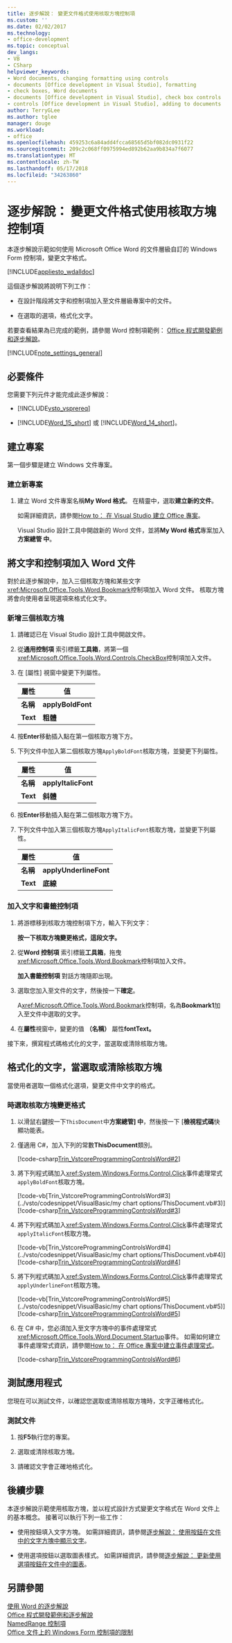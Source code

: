 ```yaml
---
title: 逐步解說： 變更文件格式使用核取方塊控制項
ms.custom: ''
ms.date: 02/02/2017
ms.technology:
- office-development
ms.topic: conceptual
dev_langs:
- VB
- CSharp
helpviewer_keywords:
- Word documents, changing formatting using controls
- documents [Office development in Visual Studio], formatting
- check boxes, Word documents
- documents [Office development in Visual Studio], check box controls
- controls [Office development in Visual Studio], adding to documents
author: TerryGLee
ms.author: tglee
manager: douge
ms.workload:
- office
ms.openlocfilehash: 459253c6a84add4fcca68565d5bf082dc0931f22
ms.sourcegitcommit: 209c2c068ff0975994ed892b62aa9b834a7f6077
ms.translationtype: MT
ms.contentlocale: zh-TW
ms.lasthandoff: 05/17/2018
ms.locfileid: "34263860"
---
```

# <a name="walkthrough-change-document-formatting-using-checkbox-controls"></a>逐步解說： 變更文件格式使用核取方塊控制項
  本逐步解說示範如何使用 Microsoft Office Word 的文件層級自訂的 Windows Form 控制項，變更文字格式。  
  
 [!INCLUDE[appliesto_wdalldoc](../vsto/includes/appliesto-wdalldoc-md.md)]  
  
 這個逐步解說將說明下列工作：  
  
-   在設計階段將文字和控制項加入至文件層級專案中的文件。  
  
-   在選取的選項，格式化文字。  
  
 若要查看結果為已完成的範例，請參閱 Word 控制項範例： [Office 程式開發範例和逐步解說](../vsto/office-development-samples-and-walkthroughs.md)。  
  
 [!INCLUDE[note_settings_general](../sharepoint/includes/note-settings-general-md.md)]  
  
## <a name="prerequisites"></a>必要條件  
 您需要下列元件才能完成此逐步解說：  
  
-   [!INCLUDE[vsto_vsprereq](../vsto/includes/vsto-vsprereq-md.md)]  
  
-   [!INCLUDE[Word_15_short](../vsto/includes/word-15-short-md.md)] 或 [!INCLUDE[Word_14_short](../vsto/includes/word-14-short-md.md)]。  
  
## <a name="create-the-project"></a>建立專案  
 第一個步驟是建立 Windows 文件專案。  
  
### <a name="create-a-new-project"></a>建立新專案  
  
1.  建立 Word 文件專案名稱**My Word 格式**。 在精靈中，選取**建立新的文件**。  
  
     如需詳細資訊，請參閱[How to： 在 Visual Studio 建立 Office 專案](../vsto/how-to-create-office-projects-in-visual-studio.md)。  
  
     Visual Studio 設計工具中開啟新的 Word 文件，並將**My Word 格式**專案加入**方案總管 中**。  
  
## <a name="add-text-and-controls-to-the-word-document"></a>將文字和控制項加入 Word 文件  
 對於此逐步解說中，加入三個核取方塊和某些文字<xref:Microsoft.Office.Tools.Word.Bookmark>控制項加入 Word 文件。 核取方塊將會向使用者呈現選項來格式化文字。  
  
### <a name="add-three-check-boxes"></a>新增三個核取方塊  
  
1.  請確認已在 Visual Studio 設計工具中開啟文件。  
  
2.  從**通用控制項** 索引標籤**工具箱**，將第一個<xref:Microsoft.Office.Tools.Word.Controls.CheckBox>控制項加入文件。  
  
3.  在 [屬性]  視窗中變更下列屬性。  
  
    |屬性|值|  
    |--------------|-----------|  
    |**名稱**|**applyBoldFont**|  
    |**Text**|**粗體**|  
  
4.  按**Enter**移動插入點在第一個核取方塊下方。  
  
5.  下列文件中加入第二個核取方塊`ApplyBoldFont`核取方塊，並變更下列屬性。  
  
    |屬性|值|  
    |--------------|-----------|  
    |**名稱**|**applyItalicFont**|  
    |**Text**|**斜體**|  
  
6.  按**Enter**移動插入點在第二個核取方塊下方。  
  
7.  下列文件中加入第三個核取方塊`ApplyItalicFont`核取方塊，並變更下列屬性。  
  
    |屬性|值|  
    |--------------|-----------|  
    |**名稱**|**applyUnderlineFont**|  
    |**Text**|**底線**|  
  
### <a name="add-text-and-a-bookmark-control"></a>加入文字和書籤控制項  
  
1.  將游標移到核取方塊控制項下方，輸入下列文字：  
  
     **按一下核取方塊變更格式，這段文字。**  
  
2.  從**Word 控制項** 索引標籤**工具箱**，拖曳<xref:Microsoft.Office.Tools.Word.Bookmark>控制項加入文件。  
  
     **加入書籤控制項** 對話方塊隨即出現。  
  
3.  選取您加入至文件的文字，然後按一下**確定**。  
  
     A<xref:Microsoft.Office.Tools.Word.Bookmark>控制項，名為**Bookmark1**加入至文件中選取的文字。  
  
4.  在**屬性**視窗中，變更的值 **（名稱）** 屬性**fontText。**  
  
 接下來，撰寫程式碼格式化的文字，當選取或清除核取方塊。  
  
## <a name="format-the-text-when-a-check-box-is-checked-or-cleared"></a>格式化的文字，當選取或清除核取方塊  
 當使用者選取一個格式化選項，變更文件中文字的格式。  
  
### <a name="change-formatting-when-a-check-box-is-selected"></a>時選取核取方塊變更格式  
  
1.  以滑鼠右鍵按一下`ThisDocument`中**方案總管] 中**，然後按一下 [**檢視程式碼**快顯功能表。  
  
2.  僅適用 C#，加入下列的常數**ThisDocument**類別。  
  
     [!code-csharp[Trin_VstcoreProgrammingControlsWord#2](../vsto/codesnippet/CSharp/Trin_VstcoreProgrammingControlsWordCS/ThisDocument.cs#2)]  
  
3.  將下列程式碼加入<xref:System.Windows.Forms.Control.Click>事件處理常式`applyBoldFont`核取方塊。  
  
     [!code-vb[Trin_VstcoreProgrammingControlsWord#3](../vsto/codesnippet/VisualBasic/my chart options/ThisDocument.vb#3)]
     [!code-csharp[Trin_VstcoreProgrammingControlsWord#3](../vsto/codesnippet/CSharp/Trin_VstcoreProgrammingControlsWordCS/ThisDocument.cs#3)]  
  
4.  將下列程式碼加入<xref:System.Windows.Forms.Control.Click>事件處理常式`applyItalicFont`核取方塊。  
  
     [!code-vb[Trin_VstcoreProgrammingControlsWord#4](../vsto/codesnippet/VisualBasic/my chart options/ThisDocument.vb#4)]
     [!code-csharp[Trin_VstcoreProgrammingControlsWord#4](../vsto/codesnippet/CSharp/Trin_VstcoreProgrammingControlsWordCS/ThisDocument.cs#4)]  
  
5.  將下列程式碼加入<xref:System.Windows.Forms.Control.Click>事件處理常式`applyUnderlineFont`核取方塊。  
  
     [!code-vb[Trin_VstcoreProgrammingControlsWord#5](../vsto/codesnippet/VisualBasic/my chart options/ThisDocument.vb#5)]
     [!code-csharp[Trin_VstcoreProgrammingControlsWord#5](../vsto/codesnippet/CSharp/Trin_VstcoreProgrammingControlsWordCS/ThisDocument.cs#5)]  
  
6.  在 C# 中，您必須加入至文字方塊中的事件處理常式<xref:Microsoft.Office.Tools.Word.Document.Startup>事件。 如需如何建立事件處理常式資訊，請參閱[How to： 在 Office 專案中建立事件處理常式](../vsto/how-to-create-event-handlers-in-office-projects.md)。  
  
     [!code-csharp[Trin_VstcoreProgrammingControlsWord#6](../vsto/codesnippet/CSharp/Trin_VstcoreProgrammingControlsWordCS/ThisDocument.cs#6)]  
  
## <a name="test-the-application"></a>測試應用程式  
 您現在可以測試文件，以確認您選取或清除核取方塊時，文字正確格式化。  
  
### <a name="test-your-document"></a>測試文件  
  
1.  按**F5**執行您的專案。  
  
2.  選取或清除核取方塊。  
  
3.  請確認文字會正確地格式化。  
  
## <a name="next-steps"></a>後續步驟  
 本逐步解說示範使用核取方塊，並以程式設計方式變更文字格式在 Word 文件上的基本概念。 接著可以執行下列一些工作：  
  
-   使用按鈕填入文字方塊。 如需詳細資訊，請參閱[逐步解說： 使用按鈕在文件中的文字方塊中顯示文字](../vsto/walkthrough-displaying-text-in-a-text-box-in-a-document-using-a-button.md)。  
  
-   使用選項按鈕以選取圖表樣式。 如需詳細資訊，請參閱[逐步解說： 更新使用選項按鈕在文件中的圖表](../vsto/walkthrough-updating-a-chart-in-a-document-using-radio-buttons.md)。  
  

## <a name="see-also"></a>另請參閱  
 [使用 Word 的逐步解說](../vsto/walkthroughs-using-word.md)   
 [Office 程式開發範例和逐步解說](../vsto/office-development-samples-and-walkthroughs.md)   
 [NamedRange 控制項](../vsto/namedrange-control.md)   
 [Office 文件上的 Windows Form 控制項的限制](../vsto/limitations-of-windows-forms-controls-on-office-documents.md)  
  
  